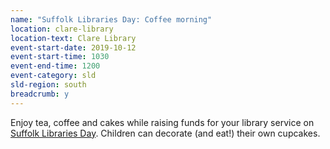```yaml
---
name: "Suffolk Libraries Day: Coffee morning"
location: clare-library
location-text: Clare Library
event-start-date: 2019-10-12
event-start-time: 1030
event-end-time: 1200
event-category: sld
sld-region: south
breadcrumb: y
---
```


Enjoy tea, coffee and cakes while raising funds for your library service on [Suffolk Libraries Day](/suffolk-libraries-day/). Children can decorate (and eat!) their own cupcakes.
